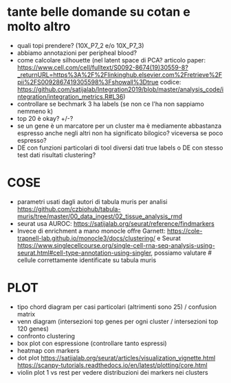# tante belle domande su cotan e molto altro

- quali topi prendere? (10X_P7_2 e/o 10X_P7_3)
- abbiamo annotazioni per peripheal blood?
- come calcolare silhouette (nel latent space di PCA? articolo paper: https://www.cell.com/cell/fulltext/S0092-8674(19)30559-8?_returnURL=https%3A%2F%2Flinkinghub.elsevier.com%2Fretrieve%2Fpii%2FS0092867419305598%3Fshowall%3Dtrue    codice: https://github.com/satijalab/Integration2019/blob/master/analysis_code/integration/integration_metrics.R#L36)
- controllare se bechmark 3 ha labels (se non ce l'ha non sappiamo nemmeno k)
- top 20 è okay? +/-?
- se un gene è un marcatore per un cluster ma è mediamente abbastanza espresso anche negli altri non ha significato bilogico? viceversa se poco espresso?
- DE con funzioni particolari di tool diversi dati true labels o DE con stesso test dati risultati clustering?

# COSE

- parametri usati dagli autori di tabula muris per analisi https://github.com/czbiohub/tabula-muris/tree/master/00_data_ingest/02_tissue_analysis_rmd
- seurat usa AUROC: https://satijalab.org/seurat/reference/findmarkers
- Invece di enrichment a mano monocle offre Garnett: https://cole-trapnell-lab.github.io/monocle3/docs/clustering/ e Seurat https://www.singlecellcourse.org/single-cell-rna-seq-analysis-using-seurat.html#cell-type-annotation-using-singler, possiamo valutare # cellule correttamente identificate su tabula muris

# PLOT

- tipo chord diagram per casi particolari (altrimenti sono 25) / confusion matrix
- venn diagram (intersezioni top genes per ogni cluster / intersezioni top 120 genes)
- confronto clustering
- box plot con espressione (controllare tanto espressi)
- heatmap con markers
- dot plot https://satijalab.org/seurat/articles/visualization_vignette.html 
   https://scanpy-tutorials.readthedocs.io/en/latest/plotting/core.html
- violin plot 1 vs rest per vedere distribuzioni dei markers nei clusters

